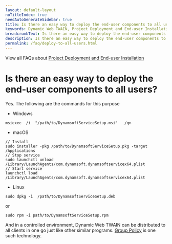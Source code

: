 ```yaml
---
layout: default-layout
noTitleIndex: true
needAutoGenerateSidebar: true
title: Is there an easy way to deploy the end-user components to all users?
keywords: Dynamic Web TWAIN, Project Deployment and End-user Installation, deploy, end-users
breadcrumbText: Is there an easy way to deploy the end-user components to all users?
description: Is there an easy way to deploy the end-user components to all users?
permalink: /faq/deploy-to-all-users.html
---
```


View all FAQs about [Project Deployment and End-user Installation](
https://www.dynamsoft.com/web-twain/docs/faq/#project-deployment-and-end-user-installation)

# Is there an easy way to deploy the end-user components to all users?

Yes. The following are the commands for this purpose

- Windows

```shell
msiexec  /i  "/path/to/DynamsoftServiceSetup.msi"   /qn
```

- macOS

```shell
// Install
sudo installer -pkg /path/to/DynamsoftServiceSetup.pkg -target /Applications
// Stop service
sudo launchctl unload /Library/LaunchAgents/com.dynamsoft.dynamsoftservicex64.plist
// Start service
launchctl load /Library/LaunchAgents/com.dynamsoft.dynamsoftservicex64.plist
```

- Linux

```shell
sudo dpkg -i  /path/to/DynamsoftServiceSetup.deb
```

or

```shell
sudo rpm -i path/to/DynamsoftServiceSetup.rpm
```

And in a controlled environment, Dynamic Web TWAIN can be distributed to all clients in one go just like other similar programs. [Group Policy](https://docs.microsoft.com/en-us/troubleshoot/windows-server/group-policy/use-group-policy-to-install-software) is one such technology.
